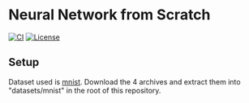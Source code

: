 # Neural Network from Scratch

[![CI](https://github.com/mrahhal/neural-network-from-scratch/actions/workflows/ci.yml/badge.svg)](https://github.com/mrahhal/neural-network-from-scratch/actions/workflows/ci.yml)
[![License](https://img.shields.io/badge/license-MIT-blue.svg)](https://opensource.org/licenses/MIT)

## Setup

Dataset used is [mnist](http://yann.lecun.com/exdb/mnist/). Download the 4 archives and extract them into "datasets/mnist" in the root of this repository.
